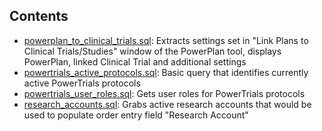 
## Contents
* [powerplan_to_clinical_trials.sql](./powerplan_to_clinical_trials.sql): Extracts settings set in "Link Plans to Clinical Trials/Studies" window of the PowerPlan tool, displays PowerPlan, linked Clinical Trial and additional settings 
* [powertrials_active_protocols.sql](./powertrials_active_protocols.sql): Basic query that identifies currently active PowerTrials protocols 
* [powertrials_user_roles.sql](./powertrials_user_roles.sql): Gets user roles for PowerTrials protocols 
* [research_accounts.sql](./research_accounts.sql): Grabs active research accounts that would be used to populate order entry field "Research Account" 
